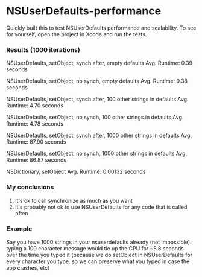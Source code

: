 NSUserDefaults-performance
==========================

Quickly built this to test NSUserDefaults performance and scalability. To see for yourself, open the project in Xcode and run the tests.

### Results (1000 iterations)

NSUserDefaults, setObject, synch after, empty defaults
    Avg. Runtime:   0.39 seconds

NSUserDefaults, setObject, no synch, empty defaults
    Avg. Runtime:   0.38 seconds

NSUserDefaults, setObject, synch after, 100 other strings in defaults
    Avg. Runtime:   4.70 seconds

NSUserDefaults, setObject, no synch, 100 other strings in defaults
    Avg. Runtime:   4.78 seconds

NSUserDefaults, setObject, synch after, 1000 other strings in defaults
    Avg. Runtime:  87.90 seconds

NSUserDefaults, setObject, no synch, 1000 other strings in defaults
    Avg. Runtime:  86.87 seconds

NSDictionary, setObject
    Avg. Runtime:   0.00132 seconds

### My conclusions
1. it's ok to call synchronize as much as you want
2. it's probably not ok to use NSUserDefaults for any code that is called often 


### Example
Say you have 1000 strings in your nsuserdefaults already (not impossible). typing a 100 character message would tie up the CPU for ~8.8 seconds over the time you typed it (because we do setObject in NSUserDefaults for every character you type. so we can preserve what you typed in case the app crashes, etc)
